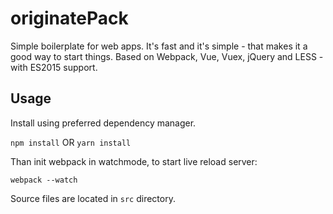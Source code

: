 # originatePack
Simple boilerplate for web apps. It's fast and it's simple - that makes it a good way to start things. Based on Webpack, Vue, Vuex, jQuery and LESS - with ES2015 support.

## Usage

Install using preferred dependency manager.

`npm install`
OR
`yarn install`

Than init webpack in watchmode, to start live reload server:

`webpack --watch`

Source files are located in `src` directory.
